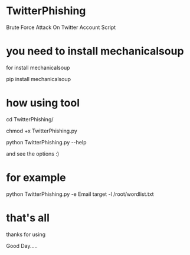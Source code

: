 # TwitterPhishing


Brute Force Attack On Twitter Account Script


# you need to install mechanicalsoup 

for install mechanicalsoup


pip install mechanicalsoup

# how using tool 

cd TwitterPhishing/

chmod +x TwitterPhishing.py


python TwitterPhishing.py --help 


and see the options :) 

# for example


python TwitterPhishing.py -e Email target -l /root/wordlist.txt 




# that's all 


thanks for using

Good Day.....



